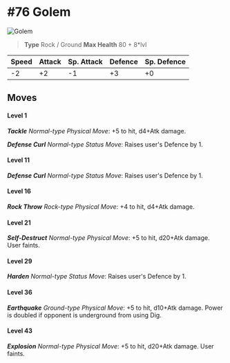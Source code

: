 # #76 Golem


![Golem](https://img.pokemondb.net/sprites/home/normal/1x/golem.png)

> **Type** Rock / Ground
> **Max Health** 80 + 8\*lvl

| Speed | Attack | Sp. Attack | Defence | Sp. Defence |
| ----- | ------ | ---------- | ------- | ----------- |
| -2 | +2 | -1 | +3 | +0 |

## Moves
#### Level 1

***Tackle** Normal-type Physical Move*: +5 to hit, d4+Atk damage. 

***Defense Curl** Normal-type Status Move*: Raises user's Defence by 1.
#### Level 11

***Defense Curl** Normal-type Status Move*: Raises user's Defence by 1.
#### Level 16

***Rock Throw** Rock-type Physical Move*: +4 to hit, d4+Atk damage. 
#### Level 21

***Self-Destruct** Normal-type Physical Move*: +5 to hit, d20+Atk damage. User faints.
#### Level 29

***Harden** Normal-type Status Move*: Raises user's Defence by 1.
#### Level 36

***Earthquake** Ground-type Physical Move*: +5 to hit, d10+Atk damage. Power is doubled if opponent is underground from using Dig.
#### Level 43

***Explosion** Normal-type Physical Move*: +5 to hit, d20+Atk damage. User faints.

